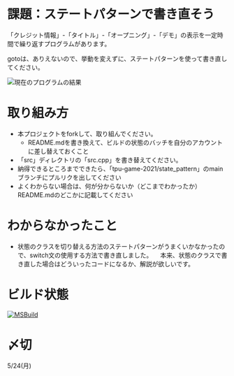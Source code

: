 # 課題：ステートパターンで書き直そう
「クレジット情報」-「タイトル」-「オープニング」-「デモ」の表示を一定時間で繰り返すプログラムがあります。

gotoは、ありえないので、挙動を変えずに、ステートパターンを使って書き直してください。

![現在のプログラムの結果](result.png)


# 取り組み方
* 本プロジェクトをforkして、取り組んでください。
  * README.mdを書き換えて、ビルドの状態のバッチを自分のアカウントに差し替えておくこと
* 「src」ディレクトリの「src.cpp」を書き替えてください。
* 納得できるところまでできたら、「tpu-game-2021/state_pattern」のmainブランチにプルリクを出してください
* よくわからない場合は、何が分からないか（どこまでわかったか）README.mdのどこかに記載してください

# わからなかったこと
* 状態のクラスを切り替える方法のステートパターンがうまくいかなかったので、switch文の使用する方法で書き直しました。
　本来、状態のクラスで書き直した場合はどういったコードになるか、解説が欲しいです。

# ビルド状態
[![MSBuild](https://github.com/nazonokouta0706/state_pattern/actions/workflows/msbuild.yml/badge.svg)](https://github.com/nazonokouta0706/state_pattern/actions/workflows/msbuild.yml)

# 〆切
5/24(月)
